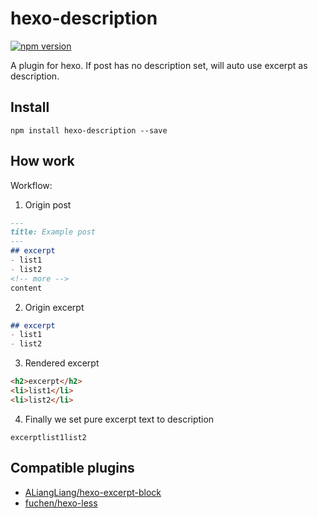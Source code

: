 # hexo-description
[![npm version](https://img.shields.io/npm/v/hexo-description.svg)](https://www.npmjs.com/package/hexo-description)

A plugin for hexo. If post has no description set, will auto use excerpt as description.

## Install

`npm install hexo-description --save`

## How work

Workflow: 

1. Origin post
```markdown
---
title: Example post
---
## excerpt
- list1
- list2
<!-- more -->
content
```

2. Origin excerpt
```markdown
## excerpt
- list1
- list2
```

3. Rendered excerpt
```html
<h2>excerpt</h2>
<li>list1</li>
<li>list2</li>
```

4. Finally we set pure excerpt text to description
```text
excerptlist1list2
```

## Compatible plugins

- [ALiangLiang/hexo-excerpt-block](https://github.com/ALiangLiang/hexo-excerpt-block)
- [fuchen/hexo-less](https://github.com/fuchen/hexo-less)